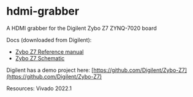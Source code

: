 # hdmi-grabber
A HDMI grabber for the Digilent Zybo Z7 ZYNQ-7020 board

Docs (downloaded from Digilent):
* [Zybo Z7 Reference manual](doc/zybo-z7_rm.pdf)
* [Zybo Z7 Schematic](doc/zybo_z7_sch-public.pdf)

Digilent has a demo project here:
[https://github.com/Digilent/Zybo-Z7](https://github.com/Digilent/Zybo-Z7)

Resources:
Vivado 2022.1

